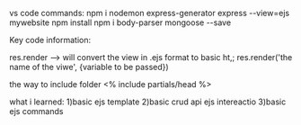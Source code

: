 vs code commands:
npm i nodemon express-generator
express  --view=ejs mywebsite
npm install
npm i body-parser mongoose --save

Key code information:


res.render --> will convert the view in .ejs format to basic ht,;
res.render('the name of the viwe', {variable to be passed})

the way to include folder
<% include partials/head %> 

what i learned:
1)basic ejs  template
2)basic crud api ejs intereactio
3)basic ejs commands

